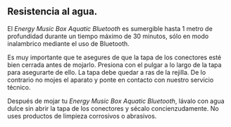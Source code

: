 ## Resistencia al agua.

El *Energy Music Box Aquatic Bluetooth* es sumergible hasta 1 metro de profundidad durante un tiempo máximo de 30 minutos, sólo en modo inalambrico mediante el uso de Bluetooth.

Es muy importante que te asegures de que la tapa de los conectores esté bien cerrada antes de mojarlo. Presiona con el pulgar a lo largo de la tapa para asegurarte de ello. La tapa debe quedar a ras de la rejilla. De lo contrario no mojes el aparato y ponte en contacto con nuestro servicio técnico.

Después de mojar tu *Energy Music Box Aquatic Bluetooth*, lávalo con agua dulce sin abrir la tapa de los conectores y sécalo concienzudamente. No uses productos de limpieza corrosivos o abrasivos.
